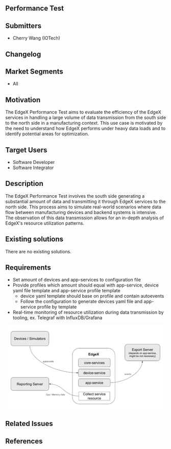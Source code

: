 ## Performance Test

## Submitters
- Cherry Wang (IOTech)

## Changelog
<!--
List the changes to the document, incl. state, date, and PR URL.

State is one of: pending, approved, amended, deprecated
Date is an ISO 8601 (YYYY-MM-DD) string.
PR is the pull request that submitted the change, including information such as the diff, contributors, and reviewers.

E.g.:
- [approved](URL of PR) (2022-04-01)
- [amended](URL of PR) (2022-05-01)
-->

## Market Segments
- All

## Motivation
The EdgeX Performance Test aims to evaluate the efficiency of the EdgeX services in handling a large volume of data transmission from the south side to the north side in a manufacturing context. This use case is motivated by the need to understand how EdgeX performs under heavy data loads and to identify potential areas for optimization.


## Target Users
- Software Developer
- Software Integrator

## Description
The EdgeX Performance Test involves the south side generating a substantial amount of data and transmitting it through EdgeX services to the north side. This process aims to simulate real-world scenarios where data flow between manufacturing devices and backend systems is intensive. The observation of this data transmission allows for an in-depth analysis of EdgeX's resource utilization patterns.

## Existing solutions
There are no existing solutions.

## Requirements
<!--
Provide a list of (non-)functional requirements that aren't addressed by EdgeX. 
Include security and privacy requirements that are specific to the given domain.
If appropriate, report requirements as feature requests on corresponding EdgeX projects and provide the URLs.

Format:
- Summary of the requirement ([repo#issue-num](URL))
-->
- Set amount of devices and app-services to configuration file
- Provide profiles which amount should equal with app-service, device yaml file template and app-service profile template
    - device yaml template should base on profile and contain autoevents
    - Follow the configuration to generate devices yaml file and app-service profile by template
- Real-time monitoring of resource utilization during data transmission by tooling, ex. Telegraf with InfluxDB/Grafana

![Performance Test Infra](performance-test.png)

## Related Issues

## References
<!--
List additional references

Format:
- [Title](URL)

The following are references used to create this template:
- https://iot-analytics.com/iot-market-segments-analysis/
- https://www.w3.org/TR/wot-usecases
-->
